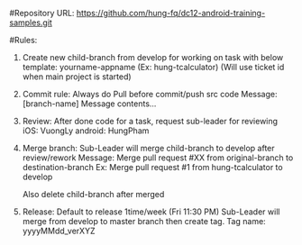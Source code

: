 #Repository URL:
https://github.com/hung-fq/dc12-android-training-samples.git

#Rules:
1. Create new child-branch from develop for working on task with below template:
	yourname-appname (Ex: hung-tcalculator)
	(Will use ticket id when main project is started)

2. Commit rule:
	Always do Pull before commit/push src code
	Message: [branch-name] Message contents...

3. Review:
	After done code for a task, request sub-leader for reviewing
	iOS: VuongLy
	android: HungPham

4. Merge branch:
	Sub-Leader will merge child-branch to develop after review/rework
	   Message: Merge pull request #XX from original-branch to destination-branch
	   Ex: Merge pull request #1 from hung-tcalculator to develop
    
	Also delete child-branch after merged

5. Release:
	Default to release 1time/week (Fri 11:30 PM)
	Sub-Leader will merge from develop to master branch then create tag.
	Tag name: yyyyMMdd_verXYZ
